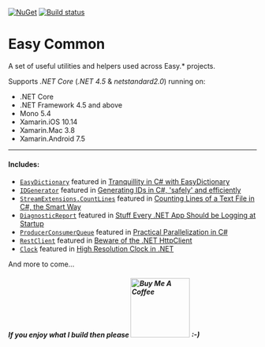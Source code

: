[![NuGet](https://img.shields.io/nuget/v/Easy.Common.svg)](https://www.nuget.org/packages/Easy.Common) [![Build status](https://ci.appveyor.com/api/projects/status/ar3dp6i0kg9ii80o?svg=true)](https://ci.appveyor.com/project/NimaAra/easy-common)

# Easy Common

A set of useful utilities and helpers used across Easy.\* projects.

Supports _.NET Core_ (_.NET 4.5_ & _netstandard2.0_) running on:

- .NET Core
- .NET Framework 4.5 and above
- Mono 5.4
- Xamarin.iOS 10.14
- Xamarin.Mac 3.8
- Xamarin.Android 7.5

---

#### Includes:

- [`EasyDictionary`](https://github.com/NimaAra/Easy.Common/blob/master/Easy.Common/EasyDictionary.cs) featured in [Tranquillity in C# with EasyDictionary](http://www.nimaara.com/2019/04/10/easier-dictionary-in-c/)
- [`IDGenerator`](https://github.com/NimaAra/Easy.Common/blob/master/Easy.Common/IDGenerator.cs) featured in [Generating IDs in C#, 'safely' and efficiently](http://www.nimaara.com/2018/10/10/generating-ids-in-csharp/)
- [`StreamExtensions.CountLines`](https://github.com/NimaAra/Easy.Common/blob/master/Easy.Common/Extensions/StreamExtensions.cs#L46) featured in [Counting Lines of a Text File in C#, the Smart Way](http://www.nimaara.com/2018/03/20/counting-lines-of-a-text-file/)
- [`DiagnosticReport`](https://github.com/NimaAra/Easy.Common/blob/master/Easy.Common/DiagnosticReport/DiagnosticReport.cs) featured in [Stuff Every .NET App Should be Logging at Startup](http://www.nimaara.com/2017/11/07/stuff-every-dotnet-app-should-be-logging-at-startup/)
- [`ProducerConsumerQueue`](https://github.com/NimaAra/Easy.Common/blob/master/Easy.Common/ProducerConsumerQueue.cs) featured in [Practical Parallelization in C#](http://www.nimaara.com/2017/07/01/practical-parallelization-with-map-reduce-in-c/)
- [`RestClient`](https://github.com/NimaAra/Easy.Common/blob/master/Easy.Common/RestClient.cs) featured in [Beware of the .NET HttpClient](http://www.nimaara.com/2016/11/01/beware-of-the-net-httpclient/)
- [`Clock`](https://github.com/NimaAra/Easy.Common/blob/master/Easy.Common/Clock.cs) featured in [High Resolution Clock in .NET](http://www.nimaara.com/2016/07/06/high-resolution-clock-in-net/)

And more to come...

##### If you enjoy what I build then please <a href="https://www.buymeacoffee.com/sP0BhM9n6" target="_blank"><img src="https://www.buymeacoffee.com/assets/img/custom_images/orange_img.png" alt="Buy Me A Coffee" width="120px" ></a> :-)
